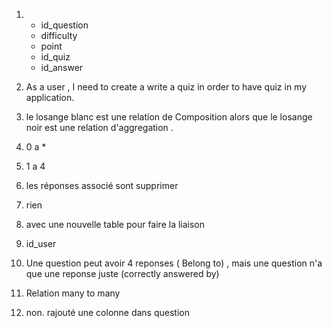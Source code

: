 1.  - id_question
    - difficulty
    - point
    - id_quiz
    - id_answer

2. As a user , I need to create a write a quiz in order to have quiz in my application.

3. le losange blanc est une relation de Composition alors que le losange noir  est une relation d'aggregation .

4.  0 a *

5. 1 a 4

6. les réponses associé sont supprimer

7. rien

8. avec une nouvelle table  pour faire la liaison

9.  id_user

10. Une question peut avoir 4 reponses ( Belong to) , mais une question n'a que une reponse juste (correctly answered by)   

11. Relation many to many

12. non. rajouté une colonne dans question



